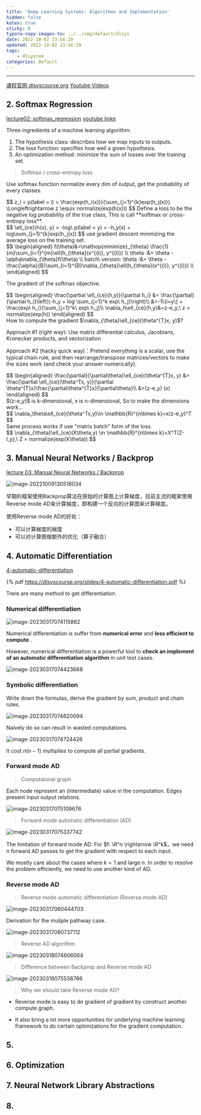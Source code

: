 ```yaml
---
title: 'Deep Learning Systems: Algorithms and Implementation'
hidden: false
katex: true
sticky: 0
typora-copy-images-to: ../../img/default/dlsys
date: 2022-10-02 23:56:29
updated: 2022-10-02 23:56:29
tags:
	- dlsystem
categories: Default
---
```




<!-- more -->

---

[课程官网 dlsyscourse.org](https://dlsyscourse.org/)    [Youtube Videos](https://www.youtube.com/channel/UC3-KIvmiIaZimgXMNt7F99g/videos)



## 2. Softmax Regression

[lecture02: softmax_regression](https://dlsyscourse.org/slides/softmax_regression.pdf)      [youtube linke](https://www.youtube.com/watch?v=MlivXhZFbNA)

Three ingredients of a machine learning algorithm:

1. The hypothesis class: describes how we map inputs to outputs.
2. The loss function: specifies how well a given hypothesis.
3. An optimization method: minimize the sum of losses over the training set.





> Softmax / cross-entropy loss

Use softmax function normalize every dim of output, get the probability of every classes.
<div>
$$
z_i = p(label = i) = \frac{exp(h_i(x))}{\sum_{j=1}^{k}exp(h_j(x))} \Longleftrightarrow z \equiv normalize(exp(h(x)))
$$
Define a loss to be the negative log probability of the true class, This is call **softmax or cross-entropy loss**.
</div>

<div>
$$
\ell_{ce}(h(x), y) = -log\ p(label = y) = -h_y(x) + log\sum_{j=1}^{k}exp(h_j(x))
$$
use gradient descent minmizing the average loss on the training set.
</div>

<div>
$$
\begin{aligned}
f(\theta)&=\mathop{minimize}_{\theta} \frac{1}{m}\sum_{i=1}^{m}\ell(h_{\theta}(x^{(i)}, y^{(i)}) \\
\theta :&= \theta - \alpha\nabla_{\theta}f(\theta) \\
batch\ version: \theta :&= \theta - \frac{\alpha}{B}\sum_{i=1}^{B}\nabla_{\theta}\ell(h_{\theta}(x^{(i)}, y^{(i)}) \\
\end{aligned}
$$
</div>


The gradient of the softmax objective.
<div>
$$
\begin{aligned}
\frac{\partial \ell_{ce}(h,y)}{\partial h_i} &= \frac{\partial}{\partial h_i}\left({-h_y + log \sum_{j=1}^k exp\ h_j}\right)\\
&=-1\{i=y\} + \frac{exp\ h_i}{\sum_{j=1}^k\ exp\ h_j}\\
\nabla_h\ell_{ce}(h,y)&=z-e_y,\ z = normalize(exp(h))
\end{aligned}
$$
</div>
How to compute the gradient $\nabla_{\theta}\ell_{ce}(\theta^{T}x, y)$?

Approach #1 (right way): Use matrix differential calculus, Jacobians, Kronecker products, and vectorization

Approach #2 (hacky quick way)：Pretend everything is a scalar, use the typical chain rule, and then rearrange/transpose matrices/vectors to make the sizes work (and check your answer numerically).

<div>
$$
\begin{aligned}
\frac{\partial}{\partial\theta}\ell_{ce}(\theta^{T}x, y) &= \frac{\partial \ell_{ce}(\theta^Tx, y)}{\partial \theta^{T}x}\frac{\partial\theta^{T}x}{\partial\theta}\\
&=(z-e_y) (x)
\end{aligned}
$$
</div>
$(z-e_y)$ is k-dimensional, x is n-dimensional, So to make the dimensions work...
<div>
$$
\nabla_\theta\ell_{ce}(\theta^Tx,y)\in \mathbb{R}^{n\times k}=x(z-e_y)^T
$$
</div>
Same process works if use "matrix batch" form of the loss.

<div>
$$
\nabla_{\theta}\ell_{ce}(X\theta,y) \in \mathbb{R}^{n\times k}=X^T(Z-I_y),\ Z = normalize(exp(X\theta))
$$
</div>






## 3. Manual Neural Networks / Backprop

[lecture 03:  Manual Neural Networks / Backprop](https://dlsyscourse.org/slides/manual_neural_nets.pdf) 



![image-20221009130518034](../../img/default/dlsys/image-20221009130518034.png)

早期的框架使用Backprop算法在原始的计算图上计算梯度，目前主流的框架使用Reverse mode AD来计算梯度，即构建一个反向的计算图来计算梯度。

使用Reverse mode AD的好处：

- 可以计算梯度的梯度
- 可以对计算图做额外的优化（算子融合）





## 4. Automatic Differentiation

[4-automatic-differentiation](https://dlsyscourse.org/slides/4-automatic-differentiation.pdf)

{% pdf https://dlsyscourse.org/slides/4-automatic-differentiation.pdf %}





Trere are many method to get differentiation.



### Numerical differentiation



![image-20230317074115862](../../img/default/dlsys/image-20230317074115862.png)

Numerical differentiation is suffer from **numerical error** and **less efficient to compute** .

However, numerical differentiation is a powerful tool to **check an implement of an automatic differentiation algorithm** in unit test cases.

![image-20230317074423668](../../img/default/dlsys/image-20230317074423668.png)



### Symbolic differentiation



Write down the formulas, derive the gradient by sum, product and chain rules.

![image-20230317074620094](../../img/default/dlsys/image-20230317074620094.png)

Naively do so can result in wasted computations.

![image-20230317074724426](../../img/default/dlsys/image-20230317074724426.png)

It cost $n(n-1)$ multiplies to compute all partial gradients.





### Forward mode AD

> Computaional graph



Each node represent an (intermediate) value in the computation. Edges present input output relations.

![image-20230317075109676](../../img/default/dlsys/image-20230317075109676.png)





> Forward mode automatic differentiation (AD)



![image-20230317075337742](../../img/default/dlsys/image-20230317075337742.png)



The limitation of forward mode AD: For $f: \R^n \rightarrow \R^k$，we need $n$ forward AD passes to get the gradient with respect to each input.

We mostly care about the cases where $k = 1$ and large $n$. In order to resolve the problem efficiently, we need to use another kind of AD.



### Reverse mode AD



> Reverse mode automatic differentiation (Reverse mode AD)

![image-20230317080444703](../../img/default/dlsys/image-20230317080444703.png)



Derivation for the muliple pathway case.

![image-20230317080737112](../../img/default/dlsys/image-20230317080737112.png)



> Reverse AD algorithm



![image-20230318074606064](../../img/default/dlsys/image-20230318074606064.png)



> Difference between Backprop and Reverse mode AD

![image-20230318075538786](../../img/default/dlsys/image-20230318075538786.png)

> Why we should take Reverse mode AD?

- Reverse mode is easy to do gradient of gradient by construct another compute graph.

- It also bring a lot more opportunities for underlying machine learning framework to do certain optimizations for the gradient computation.





## 5. 





## 6. Optimization



## 7. Neural Network Library Abstractions



## 8. 

<!-- Q.E.D. -->